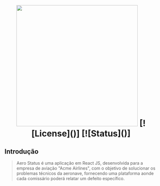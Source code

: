 <h1 align="center">
<img src="https://i.imgur.com/DPXjaGF.png" width="400px">
[![License]()]
[![Status]()]




## Introdução
> Aero Status é uma aplicação em React JS, desenvolvida para a empresa de aviação "Acme Airlines", com o objetivo de solucionar os problemas técnicos da aeronave, fornecendo uma plataforma aonde cada comissário poderá relatar um defeito específico.
